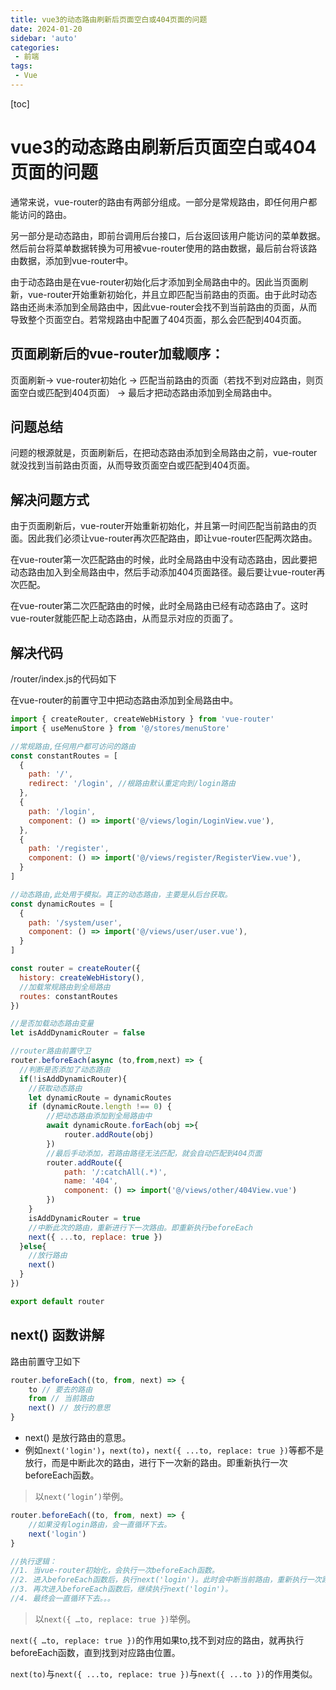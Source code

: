 ```yaml
---
title: vue3的动态路由刷新后页面空白或404页面的问题
date: 2024-01-20
sidebar: 'auto'
categories: 
 - 前端
tags:
 - Vue
---
```


[toc]

# vue3的动态路由刷新后页面空白或404页面的问题

通常来说，vue-router的路由有两部分组成。一部分是常规路由，即任何用户都能访问的路由。

另一部分是动态路由，即前台调用后台接口，后台返回该用户能访问的菜单数据。然后前台将菜单数据转换为可用被vue-router使用的路由数据，最后前台将该路由数据，添加到vue-router中。

由于动态路由是在vue-router初始化后才添加到全局路由中的。因此当页面刷新，vue-router开始重新初始化，并且立即匹配当前路由的页面。由于此时动态路由还尚未添加到全局路由中，因此vue-router会找不到当前路由的页面，从而导致整个页面空白。若常规路由中配置了404页面，那么会匹配到404页面。

## 页面刷新后的vue-router加载顺序：

页面刷新-> vue-router初始化 -> 匹配当前路由的页面（若找不到对应路由，则页面空白或匹配到404页面） -> 最后才把动态路由添加到全局路由中。

## 问题总结

问题的根源就是，页面刷新后，在把动态路由添加到全局路由之前，vue-router就没找到当前路由页面，从而导致页面空白或匹配到404页面。

## 解决问题方式

由于页面刷新后，vue-router开始重新初始化，并且第一时间匹配当前路由的页面。因此我们必须让vue-router再次匹配路由，即让vue-router匹配两次路由。

在vue-router第一次匹配路由的时候，此时全局路由中没有动态路由，因此要把动态路由加入到全局路由中，然后手动添加404页面路径。最后要让vue-router再次匹配。

在vue-router第二次匹配路由的时候，此时全局路由已经有动态路由了。这时vue-router就能匹配上动态路由，从而显示对应的页面了。

## 解决代码

/router/index.js的代码如下

在vue-router的前置守卫中把动态路由添加到全局路由中。

```js
import { createRouter, createWebHistory } from 'vue-router'
import { useMenuStore } from '@/stores/menuStore'

//常规路由,任何用户都可访问的路由
const constantRoutes = [
  {
    path: '/',
    redirect: '/login', //根路由默认重定向到/login路由
  },
  {
    path: '/login',
    component: () => import('@/views/login/LoginView.vue'),
  },
  {
    path: '/register',
    component: () => import('@/views/register/RegisterView.vue'),
  }
]

//动态路由,此处用于模拟。真正的动态路由，主要是从后台获取。
const dynamicRoutes = [
  {
    path: '/system/user',
    component: () => import('@/views/user/user.vue'),
  }
]

const router = createRouter({
  history: createWebHistory(),
  //加载常规路由到全局路由
  routes: constantRoutes
})

//是否加载动态路由变量
let isAddDynamicRouter = false

//router路由前置守卫
router.beforeEach(async (to,from,next) => {
  //判断是否添加了动态路由
  if(!isAddDynamicRouter){
    //获取动态路由
    let dynamicRoute = dynamicRoutes
    if (dynamicRoute.length !== 0) {
        //把动态路由添加到全局路由中
        await dynamicRoute.forEach(obj =>{
            router.addRoute(obj)
        })
        //最后手动添加，若路由路径无法匹配，就会自动匹配到404页面
        router.addRoute({
            path: '/:catchAll(.*)',
            name: '404',
            component: () => import('@/views/other/404View.vue')
        })   
    }
    isAddDynamicRouter = true
    //中断此次的路由，重新进行下一次路由。即重新执行beforeEach
    next({ ...to, replace: true })
  }else{
    //放行路由
    next()
  }
})

export default router

```

## next() 函数讲解

路由前置守卫如下
```js
router.beforeEach((to, from, next) => {
	to // 要去的路由
	from // 当前路由
	next() // 放行的意思
}
```

- next() 是放行路由的意思。
- 例如`next('login')`，`next(to)`，`next({ ...to, replace: true })`等都不是放行，而是中断此次的路由，进行下一次新的路由。即重新执行一次beforeEach函数。

> 以`next(‘login’)`举例。

```js
router.beforeEach((to, from, next) => {
    //如果没有login路由，会一直循环下去。
	next('login')
}

//执行逻辑：
//1. 当vue-router初始化，会执行一次beforeEach函数。
//2. 进入beforeEach函数后，执行next('login')。此时会中断当前路由，重新执行一次路由，并寻找login路由，如果找不到就继续执行beforeEach函数。
//3. 再次进入beforeEach函数后，继续执行next('login')。
//4. 最终会一直循环下去。。。
```

> 以`next({ …to, replace: true })`举例。

`next({ …to, replace: true })`的作用如果to,找不到对应的路由，就再执行beforeEach函数，直到找到对应路由位置。

`next(to)`与`next({ ...to, replace: true })`与`next({ ...to })`的作用类似。
